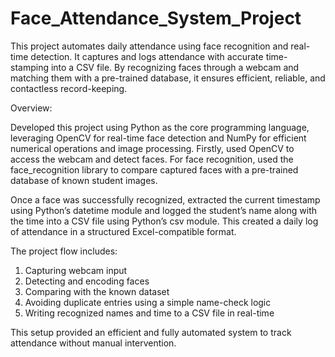 # Face_Attendance_System_Project
This project automates daily attendance using face recognition and real-time detection. It captures and logs attendance with accurate time-stamping into a CSV file. By recognizing faces through a webcam and matching them with a pre-trained database, it ensures efficient, reliable, and contactless record-keeping.

Overview:

Developed this project using Python as the core programming language, leveraging OpenCV for real-time face detection and NumPy for efficient numerical operations and image processing. Firstly, used OpenCV to access the webcam and detect faces. For face recognition, used the face_recognition library to compare captured faces with a pre-trained database of known student images.

Once a face was successfully recognized, extracted the current timestamp using Python’s datetime module and logged the student’s name along with the time into a CSV file using Python’s csv module. This created a daily log of attendance in a structured Excel-compatible format.

The project flow includes:
1. Capturing webcam input
2. Detecting and encoding faces
3. Comparing with the known dataset
4. Avoiding duplicate entries using a simple name-check logic
5. Writing recognized names and time to a CSV file in real-time

This setup provided an efficient and fully automated system to track attendance without manual intervention.
